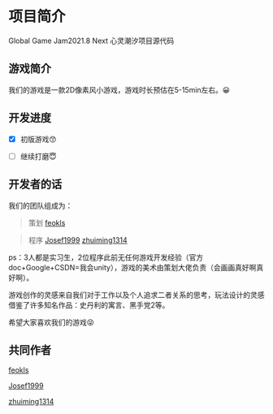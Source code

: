 # 项目简介

Global Game Jam2021.8 Next 心灵潮汐项目源代码

## 游戏简介

我们的游戏是一款2D像素风小游戏，游戏时长预估在5-15min左右。:grinning:

## 开发进度

- [x] 初版游戏:kissing_smiling_eyes:

- [ ] 继续打磨:innocent:

## 开发者的话

我们的团队组成为：

> 策划 [feokls](https://github.com/feokls)

> 程序 [Josef1999](https://github.com/Josef1999) [zhuiming1314](https://github.com/zhuiming1314)

ps：3人都是实习生，2位程序此前无任何游戏开发经验（官方doc+Google+CSDN=我会unity），游戏的美术由策划大佬负责（会画画真好啊真好啊）。

游戏创作的灵感来自我们对于工作以及个人追求二者关系的思考，玩法设计的灵感借鉴了许多知名作品：史丹利的寓言、黑手党2等。

希望大家喜欢我们的游戏:stuck_out_tongue_closed_eyes:

## 共同作者

[feokls](https://github.com/feokls)

[Josef1999](https://github.com/Josef1999)

[zhuiming1314](https://github.com/zhuiming1314)